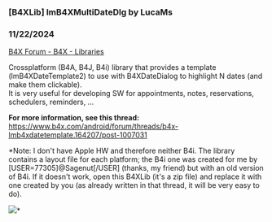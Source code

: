 ### [B4XLib] lmB4XMultiDateDlg by LucaMs
### 11/22/2024
[B4X Forum - B4X - Libraries](https://www.b4x.com/android/forum/threads/164249/)

Crossplatform (B4A, B4J, B4i) library that provides a template (lmB4XDateTemplate2) to use with B4XDateDialog to highlight N dates (and make them clickable).  
It is very useful for developing SW for appointments, notes, reservations, schedulers, reminders, …  
  
**For more information, see this thread:**  
<https://www.b4x.com/android/forum/threads/b4x-lmb4xdatetemplate.164207/post-1007031>  
  
  
*Note: I don't have Apple HW and therefore neither B4i. The library contains a layout file for each platform; the B4i one was created for me by [USER=77305]@Sagenut[/USER] (thanks, my friend) but with an old version of B4i. If it doesn't work, open this B4XLib (it's a zip file) and replace it with one created by you (as already written in that thread, it will be very easy to do).  
  
![](https://www.b4x.com/android/forum/attachments/158844)*